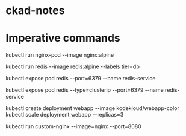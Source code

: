 # ckad-notes


# Imperative commands


kubectl run nginx-pod --image nginx:alpine

kubectl run redis --image redis:alpine --labels tier=db

kubectl expose pod redis --port=6379 --name redis-service

kubectl expose pod redis --type=clusterip --port=6379 --name redis-service

kubectl create deployment webapp --image kodekloud/webapp-color
kubectl scale deployment webapp --replicas=3

kubectl run custom-nginx --image=nginx --port=8080

